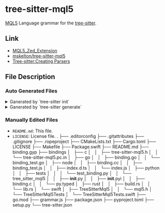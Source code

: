 # tree-sitter-mql5

[MQL5](https://www.mql5.com/ja/docs) Language grammar for the [tree-sitter](https://github.com/tree-sitter).

## Link

- [MQL5_Zed_Extension](https://github.com/chaploud/MQL5_Zed_Extension)
- [mskelton/tree-sitter-mql5](https://github.com/mskelton/tree-sitter-mql5)
- [Tree-sitter:Creating Parsers](https://tree-sitter.github.io/tree-sitter/creating-parsers/1-getting-started.html)

## File Description

### Auto Generated Files

<details>

<summary>Ganerated by `tree-sitter init`</summary>

```bash
tree-sitter-mql5/
├── .editorconfig # 'editorconfig' setting file
├── .gitattributes # linguist setting file for GitHub
├── .gitignore # ignore build files
├── Makefile # (C) Makefile
├── CMakeLists.txt # (C) CMake configuration file
├── Cargo.toml # (Rust) Cargo configuration file
├── Package.swift # (Swift) Swift Package Manager configuration file
├── binding.gyp # (Node.js) Node.js binding configuration file
├── go.mod # (Go) Go module configuration file
├── pyproject.toml # (Python) Python package configuration file
├── setup.py # (Python) Python package setup script
├── grammar.js # tree-sitter grammar file (Explain later)
├── package.json # Node.js package configuration file
├── tree-sitter.json # tree-sitter configuration file
└── bindings/ # Binding files for each language
    ├── c/
    │   ├── tree-sitter-mql5.h
    │   └── tree-sitter-mql5.pc.in
    ├── go/
    │   ├── binding.go
    │   └── binding_test.go
    ├── node/
    │   ├── binding.cc
    │   ├── binding_test.js
    │   ├── index.d.ts
    │   └── index.js
    ├── python/
    │   ├── tests
    │   │   └── test_binding.py
    │   └── tree_sitter_mql5
    │       ├── __init__.py
    │       ├── __init__.pyi
    │       ├── binding.c
    │       └── py.typed
    ├── rust/
    │   ├── build.rs
    │   └── lib.rs
    └── swift/
        ├── TreeSitterMql5
        │   └── mql5.h
        └── TreeSitterMql5Tests
            └── TreeSitterMql5Tests.swift
```

</details>

<details>
<summary>Ganerated by `tree-sitter generate`</summary>

```bash
```
</details>

### Manually Edited Files

- `README.md`: This file.
- `LICENSE`: License file.
.
├── .editorconfig
├── .gitattributes
├── .gitignore
├── .ropeproject
├── CMakeLists.txt
├── Cargo.toml
├── LICENSE
├── Makefile
├── Package.swift
├── README.md
├── binding.gyp
├── bindings
│   ├── c
│   │   ├── tree-sitter-mql5.h
│   │   └── tree-sitter-mql5.pc.in
│   ├── go
│   │   ├── binding.go
│   │   └── binding_test.go
│   ├── node
│   │   ├── binding.cc
│   │   ├── binding_test.js
│   │   ├── index.d.ts
│   │   └── index.js
│   ├── python
│   │   ├── tests
│   │   │   └── test_binding.py
│   │   └── tree_sitter_mql5
│   │       ├── __init__.py
│   │       ├── __init__.pyi
│   │       ├── binding.c
│   │       └── py.typed
│   ├── rust
│   │   ├── build.rs
│   │   └── lib.rs
│   └── swift
│       ├── TreeSitterMql5
│       │   └── mql5.h
│       └── TreeSitterMql5Tests
│           └── TreeSitterMql5Tests.swift
├── go.mod
├── grammar.js
├── package.json
├── pyproject.toml
├── setup.py
└── tree-sitter.json
